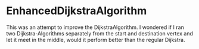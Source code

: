 # EnhancedDijkstraAlgorithm

This was an attempt to improve the DijkstraAlgorithm.
I wondered if I ran two Dijkstra-Algorithms separately from the start and destination vertex and let it meet in the middle, would it perform better than the regular Dijkstra.
